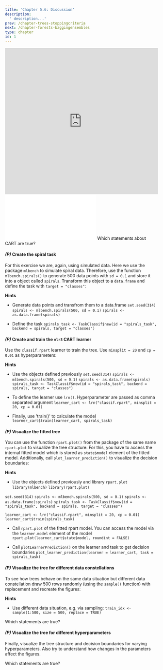 ```yaml
---
title: 'Chapter 5.6: Discussion'
description:
  ' description...'
prev: /chapter-trees-stoppingcriteria
next: /chapter-forests-baggingensembles
type: chapter
id: 1
---
```


<exercise id="1" title="Video Lecture">

<iframe width="100%" height="480" src="https://www.youtube.com/embed/nKULLVAUk74" frameborder="0" allow="accelerometer; autoplay; encrypted-media; gyroscope; picture-in-picture" allowfullscreen></iframe>

</exercise>

<exercise id="2" title="Slides">

<object data="pdfs/5/slides-cart-discussion.pdf" type="application/pdf" style="width:100%;height:480px">
    <embed src="pdfs/5/slides-cart-discussion.pdf" type="application/pdf" />
</object>

</exercise>


<exercise id="3" title="Quiz">
Which statements about CART are true?
<choice>
<opt text="CART is a stable algorithm, if the data changes slightly the tree structure remains quite similar.">
</opt>
<opt text="CART is robust to outliers." correct="true">
</opt>
<opt text="With trees it is easy to handle missing values." correct="true">
</opt>
<opt text="A simple tree is everything you need to fit a linear function `y≈a+b∗x` with numeric target.">
</opt>
</choice>
</exercise>


<exercise id="4" title="Coding">

#### *(P)* Create the spiral task

For this exercise we are, again, using simulated data. Here we use the package `mlbench` to simulate spiral data. Therefore, use the function `mlbench.spirals()` to generate 500 data points with `sd = 0.1` and store it into a object called `spirals`. Transform this object to a `data.frame` and define the task with `target = "classes"`:


<codeblock id="05_06_01">

**Hints**
- Generate data points and transfrom them to a data.frame
`set.seed(314)`
`spirals <- mlbench.spirals(500, sd = 0.1)`
`spirals <- as.data.frame(spirals)`

- Define the task
`spirals_task <- TaskClassif$new(id = "spirals_task", backend = spirals, target = "classes")`
</codeblock>


#### *(P)* Create and train the `mlr3` CART learner

Use the `classif.rpart` learner to train the tree. Use `minsplit = 20`  and `cp = 0.01` as hyperparameters:


<codeblock id="05_06_02">

**Hints**
- Use the objects defined previously
`set.seed(314)`
`spirals <- mlbench.spirals(500, sd = 0.1)`
`spirals <- as.data.frame(spirals)`
`spirals_task <- TaskClassif$new(id = "spirals_task", backend = spirals, target = "classes")`

- To define the learner use `lrn()`. Hyperparameter are passed as comma separated argument
`learner_cart <- lrn("classif.rpart", minsplit = 20, cp = 0.01)`

- Finally, use 'train()' to calculate the model
`learner_cart$train(learner_cart, spirals_task)`

</codeblock>


#### *(P)* Visualize the fitted tree

You can use the function `rpart.plot()` from the package of the same name `rpart.plot` to visualize the tree structure. For this, you have to access the internal fitted model which is stored as `state$model` element of the fitted model. Additionally, call `plot_learner_prediction()` to visualize the decision boundaries:


<codeblock id="05_06_03">

**Hints**
- Use the objects defined previously and library `rpart.plot`
`library(mlbench)`
`library(rpart.plot)`

`set.seed(314)`
`spirals <- mlbench.spirals(500, sd = 0.1)`
`spirals <- as.data.frame(spirals)`
`spirals_task <- TaskClassif$new(id = "spirals_task", backend = spirals, target = "classes")`

`learner_cart <- lrn("classif.rpart", minsplit = 20, cp = 0.01)`
`learner_cart$train(spirals_task)`

- Call `rpart.plot` of the fitted rpart model. You can access the model via the `learner.model` element of the model
`rpart.plot(learner_cart$state$model, roundint = FALSE)`

- Call `plotLearnerPrediction()` on the learner and task to get decision boundaries
`plot_learner_prediction(learner = learner_cart, task = spirals_task)`
</codeblock>



#### *(P)* Visualize the tree for different data constellations

To see how trees behave on the same data situation but different data constellation draw 500 rows randomly (using the `sample()` function) with replacement and recreate the figures:


<codeblock id="05_06_04">

**Hints**

- Use different data situation, e.g. via sampling:
`train_idx <- sample(1:500, size = 500, replace = TRUE)`
</codeblock>
</exercise>



<exercise id="5" title="Quiz">
Which statements are true?
<choice>
<opt text="The data situation is still the same, we are just using less unique data points." correct="true">
</opt>
<opt text="The tree structure for different data situations remains the same.">
</opt>
<opt text="The decision boundaries for different data situations remain the same.">
</opt>
</choice>
</exercise>


<exercise id="6" title="Coding">

#### *(P)* Visualize the tree for different hyperparameters

Finally, visualize the tree structure and decision boundaries for varying hyperparameters. Also try to understand how changes in the parameters affect the figures.

<codeblock id="05_06_05">

</codeblock>
</exercise>


<exercise id="7" title="Quiz">
Which statements are true?
<choice>
<opt text="Reducing just the complexity cp leads to bigger trees.">
</opt>
<opt text="Reducing complexity cp, minsplit at the same time leads to bigger trees." correct="true">
</opt>
<opt text="A very small minsplit leads to smaller trees.">
</opt>
<opt text="The bigger the tree the more unstable its structure becomes." correct="true">
</opt>
</choice>
</exercise>